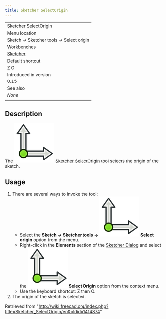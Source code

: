 ```yaml
---
title: Sketcher SelectOrigin
---
```


|                                                      |
| ---------------------------------------------------- |
| Sketcher SelectOrigin                                |
| Menu location                                        |
| Sketch → Sketcher tools → Select origin              |
| Workbenches                                          |
| [Sketcher](/Sketcher_Workbench "Sketcher Workbench") |
| Default shortcut                                     |
| Z O                                                  |
| Introduced in version                                |
| 0.15                                                 |
| See also                                             |
| _None_                                               |
|                                                      |

## Description

The ![](/src/assets/images/Sketcher_SelectOrigin.svg) [Sketcher SelectOrigin](/Sketcher_SelectOrigin "Sketcher SelectOrigin") tool selects the origin of the sketch.

## Usage

1. There are several ways to invoke the tool:
   - Select the **Sketch → Sketcher tools → ![](/src/assets/images/Sketcher_SelectOrigin.svg) Select origin** option from the menu.
   - Right-click in the **Elements** section of the [Sketcher Dialog](/Sketcher_Dialog "Sketcher Dialog") and select the **![](/src/assets/images/Sketcher_SelectOrigin.svg) Select Origin** option from the context menu.
   - Use the keyboard shortcut: Z then O.
2. The origin of the sketch is selected.

Retrieved from "<http://wiki.freecad.org/index.php?title=Sketcher_SelectOrigin/en&oldid=1414874>"
